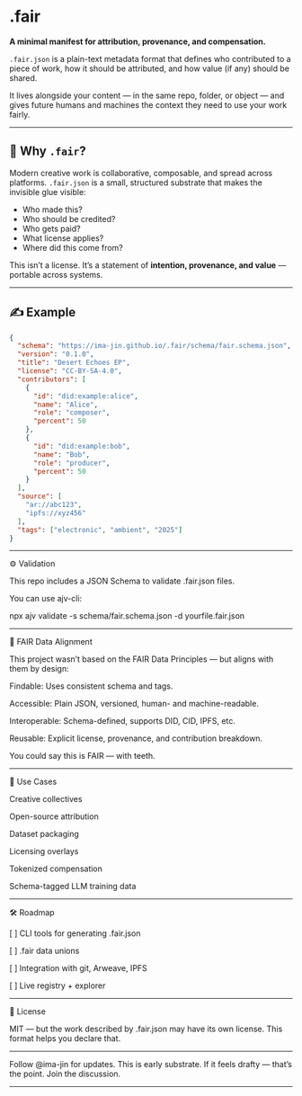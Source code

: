 # .fair

**A minimal manifest for attribution, provenance, and compensation.**

`.fair.json` is a plain-text metadata format that defines who contributed to a piece of work, how it should be attributed, and how value (if any) should be shared.

It lives alongside your content — in the same repo, folder, or object — and gives future humans and machines the context they need to use your work fairly.

---

## 🌱 Why `.fair`?

Modern creative work is collaborative, composable, and spread across platforms. `.fair.json` is a small, structured substrate that makes the invisible glue visible:

- Who made this?
- Who should be credited?
- Who gets paid?
- What license applies?
- Where did this come from?

This isn’t a license. It’s a statement of **intention, provenance, and value** — portable across systems.

---

## ✍️ Example

```json
{
  "schema": "https://ima-jin.github.io/.fair/schema/fair.schema.json",
  "version": "0.1.0",
  "title": "Desert Echoes EP",
  "license": "CC-BY-SA-4.0",
  "contributors": [
    {
      "id": "did:example:alice",
      "name": "Alice",
      "role": "composer",
      "percent": 50
    },
    {
      "id": "did:example:bob",
      "name": "Bob",
      "role": "producer",
      "percent": 50
    }
  ],
  "source": [
    "ar://abc123",
    "ipfs://xyz456"
  ],
  "tags": ["electronic", "ambient", "2025"]
}
```

---

⚙️ Validation

This repo includes a JSON Schema to validate .fair.json files.

You can use ajv-cli:

npx ajv validate -s schema/fair.schema.json -d yourfile.fair.json


---

🤝 FAIR Data Alignment

This project wasn’t based on the FAIR Data Principles — but aligns with them by design:

Findable: Uses consistent schema and tags.

Accessible: Plain JSON, versioned, human- and machine-readable.

Interoperable: Schema-defined, supports DID, CID, IPFS, etc.

Reusable: Explicit license, provenance, and contribution breakdown.


You could say this is FAIR — with teeth.


---

📡 Use Cases

Creative collectives

Open-source attribution

Dataset packaging

Licensing overlays

Tokenized compensation

Schema-tagged LLM training data



---

🛠 Roadmap

[ ] CLI tools for generating .fair.json

[ ] .fair data unions

[ ] Integration with git, Arweave, IPFS

[ ] Live registry + explorer



---

🧬 License

MIT — but the work described by .fair.json may have its own license. This format helps you declare that.


---

Follow @ima-jin for updates.
This is early substrate. If it feels drafty — that’s the point. Join the discussion.

---
